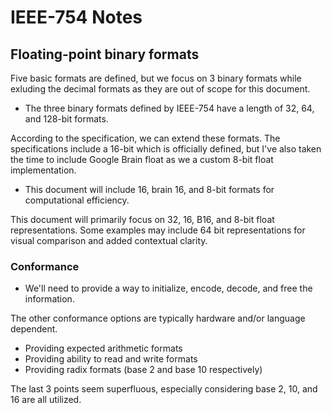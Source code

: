# IEEE-754 Notes

## Floating-point binary formats

Five basic formats are defined, but we focus on 3 binary formats while exluding the decimal formats as they are out of scope for this document.

- The three binary formats defined by IEEE-754 have a length of 32, 64, and 128-bit formats.

According to the specification, we can extend these formats. The specifications include a 16-bit which is officially defined, but I've also taken the time to include Google Brain float as we a custom 8-bit float implementation.

- This document will include 16, brain 16, and 8-bit formats for computational efficiency.

This document will primarily focus on 32, 16, B16, and 8-bit float representations. Some examples may include 64 bit representations for visual comparison and added contextual clarity.

### Conformance

- We'll need to provide a way to initialize, encode, decode, and free the information.

The other conformance options are typically hardware and/or language dependent.

- Providing expected arithmetic formats
- Providing ability to read and write formats
- Providing radix formats (base 2 and base 10 respectively)

The last 3 points seem superfluous, especially considering base 2, 10, and 16 are all utilized.

